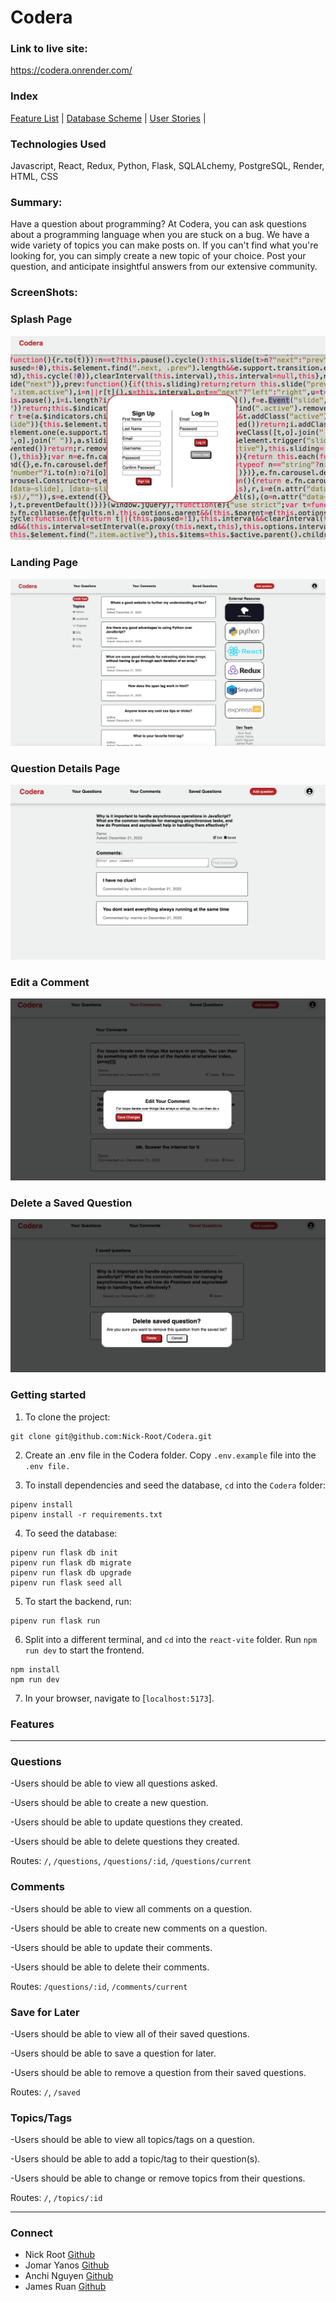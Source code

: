 # Codera

### Link to live site:
https://codera.onrender.com/


### Index
[Feature List](https://github.com/Nick-Root/Codera/wiki/Feature-List) |
[Database Scheme](https://github.com/Nick-Root/Codera/wiki/Database-Schema) |
[User Stories](https://github.com/Nick-Root/Codera/wiki/User-Stories) |


### Technologies Used
Javascript, React, Redux, Python, Flask, SQLALchemy, PostgreSQL, Render, HTML, CSS


### Summary:
Have a question about programming? At Codera, you can ask questions about a programming language when you are stuck on a bug. We have a wide variety of topics you can make posts on. If you can't find what you're looking for, you can simply create a new topic of your choice. Post your question, and anticipate insightful answers from our extensive community.


### ScreenShots:


### Splash Page
![splash](react-vite/public/readme-images/splash.png)

### Landing Page
![landing](react-vite/public/readme-images/landing.png)

### Question Details Page
![question-details](react-vite/public/readme-images/question-details.png)

### Edit a Comment
![edit-comment](react-vite/public/readme-images/edit-comment.png)

### Delete a Saved Question
![delete-saved-question](react-vite/public/readme-images/delete-saved-question.png)


### Getting started

1. To clone the project:
```
git clone git@github.com:Nick-Root/Codera.git
```
2. Create an .env file in the Codera folder. Copy `.env.example` file into the `.env file.`

3. To install dependencies and seed the database, `cd` into the `Codera` folder:
```
pipenv install
pipenv install -r requirements.txt
```

4. To seed the database:
```
pipenv run flask db init
pipenv run flask db migrate
pipenv run flask db upgrade
pipenv run flask seed all
```

5. To start the backend, run:
```
pipenv run flask run
```

6. Split into a different terminal, and `cd` into the `react-vite` folder. Run `npm run dev` to start the frontend.
```
npm install
npm run dev
```

7. In your browser, navigate to [`localhost:5173`].


### Features
***
### Questions
   -Users should be able to view all questions asked.

   -Users should be able to create a new question.

   -Users should be able to update questions they created.

   -Users should be able to delete questions they created.

Routes: `/`, `/questions`, `/questions/:id`, `/questions/current`

### Comments
   -Users should be able to view all comments on a question.

   -Users should be able to create new comments on a question.

   -Users should be able to update their comments.

   -Users should be able to delete their comments.

Routes: `/questions/:id`, `/comments/current`

### Save for Later
   -Users should be able to view all of their saved questions.

   -Users should be able to save a question for later.

   -Users should be able to remove a question from their saved questions.

Routes: `/`, `/saved`

###  Topics/Tags
   -Users should be able to view all topics/tags on a question.

   -Users should be able to add a topic/tag to their question(s).

   -Users should be able to change or remove topics from their questions.

Routes: `/`, `/topics/:id`






***
### Connect
* Nick Root [Github](https://github.com/Nick-Root/Codera)
* Jomar Yanos [Github](https://github.com/JomarAA)
* Anchi Nguyen [Github](https://github.com/anchiingn)
* James Ruan [Github](https://github.com/howtojames)
